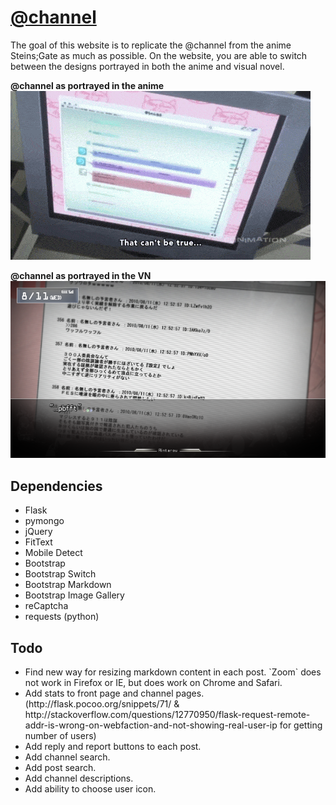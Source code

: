 # [@channel](http://atchannel.space/)
The goal of this website is to replicate the @channel from the anime Steins;Gate as much as possible. On the website, you are able to switch between the designs portrayed in both the anime and visual novel.

**@channel as portrayed in the anime**
!["@channel as portrayed in anime"](static/img/@channel.gif "@channel as portrayed in the anime")

**@channel as portrayed in the VN**
!["@channel as portrayed in the VN"](static/img/VN/vn3.png "@channel as portrayed in the VN")

## Dependencies
- Flask
- pymongo
- jQuery
- FitText
- Mobile Detect
- Bootstrap
- Bootstrap Switch
- Bootstrap Markdown
- Bootstrap Image Gallery
- reCaptcha
- requests (python)

## Todo
<ul>
	<li>Find new way for resizing markdown content in each post. `Zoom` does not work in Firefox or IE, but does work on Chrome and Safari.</li>
	<li>Add stats to front page and channel pages. (http://flask.pocoo.org/snippets/71/ & http://stackoverflow.com/questions/12770950/flask-request-remote-addr-is-wrong-on-webfaction-and-not-showing-real-user-ip for getting number of users)</li>
	<li>Add reply and report buttons to each post.</li>
	<li>Add channel search.</li>
	<li>Add post search.</li>
	<li>Add channel descriptions.</li>
	<li>Add ability to choose user icon.</li>
</ul>